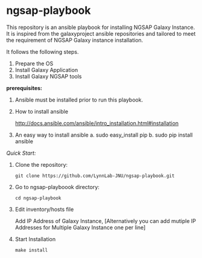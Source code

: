 # ngsap-playbook
This repository is an ansible playbook for installing NGSAP Galaxy Instance. It is inspired from the galaxyproject ansible repositories and tailored to meet the requirement of NGSAP Galaxy instance installation.


It follows the following steps.

1. Prepare the OS
2. Install Galaxy Application
3. Install Galaxy NGSAP tools


**prerequisites:**

1. Ansible must be installed prior to run this playbook.

2. How to install ansible
	
	http://docs.ansible.com/ansible/intro_installation.html#installation 

3. An easy way to install ansible
	a. sudo easy_install pip
	b. sudo pip install ansible 



*Quick Start:*

1. Clone the repository:  

	```git clone https://github.com/LynnLab-JNU/ngsap-playbook.git```

2. Go to ngsap-playboook directory:

	```cd ngsap-playbook```

3. Edit inventory/hosts file 

	Add IP Address of Galaxy Instance, 
	[Alternatively you can add mutiple IP Addresses for Multiple Galaxy Instance one per line]

4. Start Installation

	```make install	```
